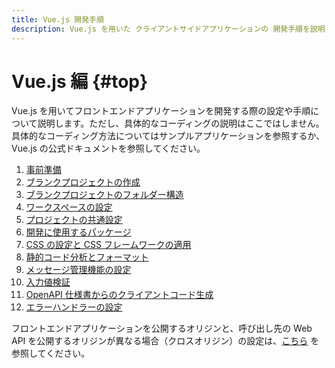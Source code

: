 ```yaml
---
title: Vue.js 開発手順
description: Vue.js を用いた クライアントサイドアプリケーションの 開発手順を説明します。
---
```


# Vue.js 編 {#top}

Vue.js を用いてフロントエンドアプリケーションを開発する際の設定や手順について説明します。ただし、具体的なコーディングの説明はここではしません。
具体的なコーディング方法についてはサンプルアプリケーションを参照するか、 Vue.js の公式ドキュメントを参照してください。

1. [事前準備](preparation.md)
1. [ブランクプロジェクトの作成](create-vuejs-blank-project.md)
1. [ブランクプロジェクトのフォルダー構造](folder-structure-of-blank-project.md)
1. [ワークスペースの設定](setting-workspaces.md)
1. [プロジェクトの共通設定](project-settings.md)
1. [開発に使用するパッケージ](optional-packages.md)
1. [CSS の設定と CSS フレームワークの適用](css.md)
1. [静的コード分析とフォーマット](static-verification-and-format.md)
1. [メッセージ管理機能の設定](message-management.md)
1. [入力値検証](input-validation.md)
1. [OpenAPI 仕様書からのクライアントコード生成](create-api-client-code.md)
1. [エラーハンドラーの設定](error-handler-settings.md)

フロントエンドアプリケーションを公開するオリジンと、呼び出し先の Web API を公開するオリジンが異なる場合（クロスオリジン）の設定は、[こちら](../cors/index.md) を参照してください。
